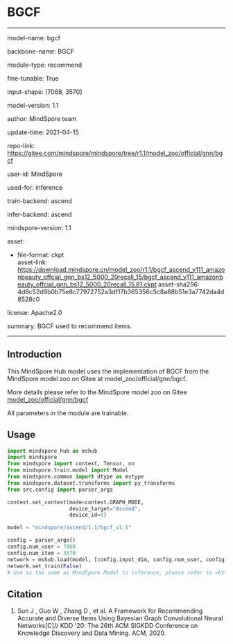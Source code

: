 # BGCF

---

model-name: bgcf

backbone-name: BGCF

module-type: recommend

fine-tunable: True

input-shape: [7068, 3570]

model-version: 1.1

author: MindSpore team

update-time: 2021-04-15

repo-link: <https://gitee.com/mindspore/mindspore/tree/r1.1/model_zoo/official/gnn/bgcf>

user-id: MindSpore

used-for: inference

train-backend: ascend

infer-backend: ascend

mindspore-version: 1.1

asset:

  -
    file-format: ckpt  
    asset-link: <https://download.mindspore.cn/model_zoo/r1.1/bgcf_ascend_v111_amazonbeauty_offcial_gnn_bs12_5000_20recall_15/bgcf_ascend_v111_amazonbeauty_offcial_gnn_bs12_5000_20recall_15.81.ckpt>
    asset-sha256: 4d8c52d9b0b75e8c77972752a3df17b365356c5c8a88b51e3a7742da4d8528c0

license: Apache2.0

summary: BGCF used to recommend items.

---

## Introduction

This MindSpore Hub model uses the implementation of BGCF from the MindSpore model zoo on Gitee at model_zoo/official/gnn/bgcf.

More details please refer to the MindSpore model zoo on Gitee [model_zoo/official/gnn/bgcf](https://gitee.com/mindspore/mindspore/blob/r1.1/model_zoo/official/gnn/bgcf/README.md)

All parameters in the module are trainable.

## Usage

```python
import mindspore_hub as mshub
import mindspore
from mindspore import context, Tensor, nn
from mindspore.train.model import Model
from mindspore.common import dtype as mstype
from mindspore.dataset.transforms import py_transforms
from src.config import parser_args

context.set_context(mode=context.GRAPH_MODE,
                    device_target="Ascend",
                    device_id=0)

model = "mindspore/ascend/1.1/bgcf_v1.1"

config = parser_args()
config.num_user = 7068
config.num_item = 3570
network = mshub.load(model, [config.input_dim, config.num_user, config.num_item], config.embedded_dimension, config.activation, [0.0, 0.0, 0.0], config.num_user, config.num_item, config.input_dim)
network.set_train(False)
# Use as the same as MindSpore Model to inference, please refer to <https://gitee.com/mindspore/mindspore/tree/master/model_zoo/official/gnn/bgcf>.
```

## Citation

1. Sun J , Guo W , Zhang D , et al. A Framework for Recommending Accurate and Diverse Items Using Bayesian Graph Convolutional Neural Networks[C]// KDD '20: The 26th ACM SIGKDD Conference on Knowledge Discovery and Data Mining. ACM, 2020.
